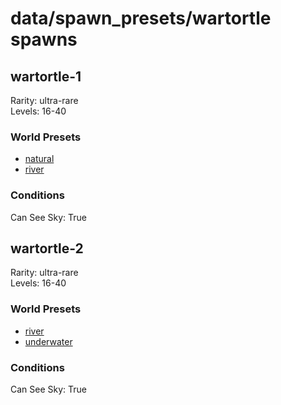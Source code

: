 # data/spawn_presets/wartortle spawns  
  
## wartortle-1  
Rarity: ultra-rare  
Levels: 16-40  
  
### World Presets  
* [natural](/data/spawn_data/natural.md)  
* [river](/data/spawn_data/river.md)  
  
### Conditions  
Can See Sky: True  
  
## wartortle-2  
Rarity: ultra-rare  
Levels: 16-40  
  
### World Presets  
* [river](/data/spawn_data/river.md)  
* [underwater](/data/spawn_data/underwater.md)  
  
### Conditions  
Can See Sky: True  
